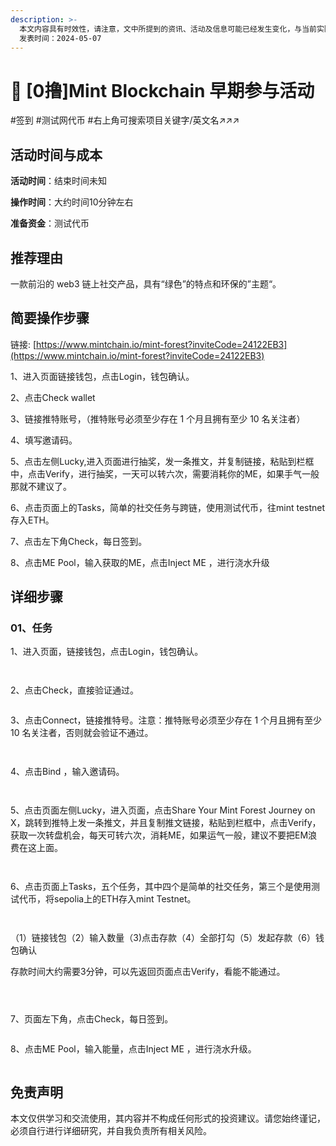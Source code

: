 ```yaml
---
description: >-
  本文内容具有时效性，请注意，文中所提到的资讯、活动及信息可能已经发生变化，与当前实际情况有所不同。我们建议您在做出任何决策之前，始终进行自主研究和验证。
  发表时间：2024-05-07
---
```


# 🌲 \[0撸]Mint Blockchain 早期参与活动

\#签到 #测试网代币 #右上角可搜索项目关键字/英文名↗↗↗

## 活动时间与成本 <a href="#huo-dong-shi-jian-yu-cheng-ben" id="huo-dong-shi-jian-yu-cheng-ben"></a>

**活动时间**：结束时间未知

**操作时间**：大约时间10分钟左右

**准备资金**：测试代币

## 推荐理由 <a href="#tui-jian-li-you" id="tui-jian-li-you"></a>

一款前沿的 web3 链上社交产品，具有“绿色”的特点和环保的”主题“。

## 简要操作步骤 <a href="#jian-yao-cao-zuo-bu-zhou" id="jian-yao-cao-zuo-bu-zhou"></a>

链接: [https://www.mintchain.io/mint-forest?inviteCode=24122EB3](https://www.mintchain.io/mint-forest?inviteCode=24122EB3)

1、进入页面链接钱包，点击Login，钱包确认。

2、点击Check wallet

3、链接推特账号，（推特账号必须至少存在 1 个月且拥有至少 10 名关注者）

4、填写邀请码。

5、点击左侧Lucky,进入页面进行抽奖，发一条推文，并复制链接，粘贴到栏框中，点击Verify，进行抽奖，一天可以转六次，需要消耗你的ME，如果手气一般那就不建议了。

6、点击页面上的Tasks，简单的社交任务与跨链，使用测试代币，往mint testnet存入ETH。

7、点击左下角Check，每日签到。

8、点击ME Pool，输入获取的ME，点击Inject ME ，进行浇水升级

## 详细步骤 <a href="#xiang-xi-bu-zhou" id="xiang-xi-bu-zhou"></a>

### **01、任务**

1、进入页面，链接钱包，点击Login，钱包确认。

<figure><img src="../../.gitbook/assets/image (46).png" alt=""><figcaption></figcaption></figure>

<figure><img src="../../.gitbook/assets/image (47).png" alt=""><figcaption></figcaption></figure>

2、点击Check，直接验证通过。

<figure><img src="../../.gitbook/assets/image (48).png" alt=""><figcaption></figcaption></figure>

3、点击Connect，链接推特号。注意：推特账号必须至少存在 1 个月且拥有至少 10 名关注者，否则就会验证不通过。

<figure><img src="../../.gitbook/assets/image (49).png" alt=""><figcaption></figcaption></figure>

<figure><img src="../../.gitbook/assets/image (51).png" alt=""><figcaption></figcaption></figure>

4、点击Bind ，输入邀请码。

<figure><img src="../../.gitbook/assets/image (52).png" alt=""><figcaption></figcaption></figure>

<figure><img src="../../.gitbook/assets/image (53).png" alt=""><figcaption></figcaption></figure>

5、点击页面左侧Lucky，进入页面，点击Share Your Mint Forest Journey on X，跳转到推特上发一条推文，并且复制推文链接，粘贴到栏框中，点击Verify，获取一次转盘机会，每天可转六次，消耗ME，如果运气一般，建议不要把EM浪费在这上面。

<figure><img src="../../.gitbook/assets/image (54).png" alt=""><figcaption></figcaption></figure>

<figure><img src="../../.gitbook/assets/image (56).png" alt=""><figcaption></figcaption></figure>

6、点击页面上Tasks，五个任务，其中四个是简单的社交任务，第三个是使用测试代币，将sepolia上的ETH存入mint Testnet。

<figure><img src="../../.gitbook/assets/image (57).png" alt=""><figcaption></figcaption></figure>

<figure><img src="../../.gitbook/assets/image (58).png" alt=""><figcaption></figcaption></figure>

（1）链接钱包（2）输入数量（3)点击存款（4）全部打勾（5）发起存款（6）钱包确认

存款时间大约需要3分钟，可以先返回页面点击Verify，看能不能通过。

<figure><img src="../../.gitbook/assets/image (59).png" alt=""><figcaption></figcaption></figure>

<figure><img src="../../.gitbook/assets/image (60).png" alt=""><figcaption></figcaption></figure>

<figure><img src="../../.gitbook/assets/image (61).png" alt=""><figcaption></figcaption></figure>

7、页面左下角，点击Check，每日签到。

<figure><img src="../../.gitbook/assets/image (62).png" alt=""><figcaption></figcaption></figure>

8、点击ME Pool，输入能量，点击Inject ME ，进行浇水升级。

<figure><img src="../../.gitbook/assets/image (63).png" alt=""><figcaption></figcaption></figure>

## 免责声明 <a href="#mian-ze-sheng-ming" id="mian-ze-sheng-ming"></a>

本文仅供学习和交流使用，其内容并不构成任何形式的投资建议。请您始终谨记，必须自行进行详细研究，并自我负责所有相关风险。
